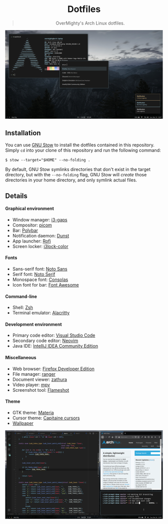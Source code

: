 <div align="center">
    <h1>Dotfiles</h1>
    <blockquote>
        <p>OverMighty's Arch Linux dotfiles.</p>
    </blockquote>
</div>

![neofetch, Dunst, and Rofi](./screenshots/desktop1.png)

## Installation

You can use [GNU Stow](https://www.gnu.org/software/stow/) to install the
dotfiles contained in this repository. Simply `cd` into your clone of this
repository and run the following command:

```
$ stow --target="$HOME" --no-folding .
```

By default, GNU Stow symlinks directories that don't exist in the target
directory, but with the `--no-folding` flag, GNU Stow will *create* those
directories in your home directory, and only symlink actual files.

## Details

#### Graphical environment

- Window manager: [i3-gaps](https://github.com/Airblader/i3)
- Compositor: [picom](https://github.com/yshui/picom)
- Bar: [Polybar](https://github.com/polybar/polybar)
- Notification daemon: [Dunst](https://github.com/dunst-project/dunst)
- App launcher: [Rofi](https://github.com/davatorium/rofi)
- Screen locker: [i3lock-color](https://github.com/PandorasFox/i3lock-color)

#### Fonts

- Sans-serif font: [Noto Sans](https://www.google.com/get/noto/)
- Serif font: [Noto Serif](https://www.google.com/get/noto/)
- Monospace font: [Consolas](https://aur.archlinux.org/packages/consolas-font)
- Icon font for bar: [Font Awesome](https://fontawesome.com/)

#### Command-line

- Shell: [Zsh](https://github.com/zsh-users/zsh)
- Terminal emulator: [Alacritty](https://github.com/jwilm/alacritty)

#### Development environment

- Primary code editor: [Visual Studio Code](https://github.com/microsoft/vscode)
- Secondary code editor: [Neovim](https://github.com/neovim/neovim)
- Java IDE: [IntelliJ IDEA Community Edition](https://github.com/JetBrains/intellij-community)

#### Miscellaneous

- Web browser: [Firefox Developer Edition](https://www.mozilla.org/en-US/firefox/developer/)
- File manager: [ranger](https://github.com/ranger/ranger)
- Document viewer: [zathura](https://github.com/pwmt/zathura)
- Video player: [mpv](https://github.com/mpv-player/mpv)
- Screenshot tool: [Flameshot](https://github.com/lupoDharkael/flameshot)

#### Theme

- GTK theme: [Materia](https://github.com/nana-4/materia-theme)
- Cursor theme: [Capitaine cursors](https://github.com/keeferrourke/capitaine-cursors)
- [Wallpaper](https://unsplash.com/photos/ybw-0_Hfk1I)

![Visual Studio Code, Zsh prompt, and Firefox Developer Edition](./screenshots/desktop2.png)
